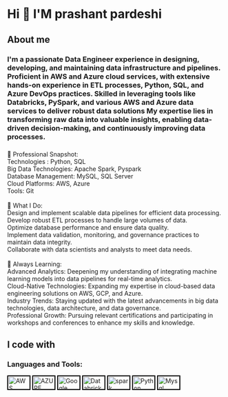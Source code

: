 <h1 align="left">Hi 👋 I'M prashant pardeshi</h1>

###

<h2 align="left">About me</h2>
<h3 align="left">I'm a passionate Data Engineer experience in designing, developing, and maintaining data infrastructure and pipelines. Proficient in AWS and Azure cloud services, with extensive hands-on experience in ETL processes, Python, SQL, and Azure DevOps practices. Skilled in leveraging tools like Databricks, PySpark, and various AWS and Azure data services to deliver robust data solutions
My expertise lies in transforming raw data into valuable insights, enabling data-driven decision-making, and continuously improving data processes.</h3>

###

<p align="left">
💼 Professional Snapshot:</br>
Technologies : Python, SQL  </br>
Big Data Technologies: Apache Spark, Pyspark</br>
Database Management: MySQL, SQL Server</br>
Cloud Platforms: AWS, Azure</br><?br>
Tools: Git<br></br>🚀 What I Do:</br>
Design and implement scalable data pipelines for efficient data processing.</br>
Develop robust ETL processes to handle large volumes of data.</br>
Optimize database performance and ensure data quality.</br>
Implement data validation, monitoring, and governance practices to maintain data integrity.</br>
Collaborate with data scientists and analysts to meet data needs.<br></br>🌱 Always Learning:</br>
Advanced Analytics: Deepening my understanding of integrating machine learning models into data pipelines for real-time analytics.</br>
Cloud-Native Technologies: Expanding my expertise in cloud-based data engineering solutions on AWS, GCP, and Azure.</br>
Industry Trends: Staying updated with the latest advancements in big data technologies, data architecture, and data governance.</br>
Professional Growth: Pursuing relevant certifications and participating in workshops and conferences to enhance my skills and knowledge.</p>

###

<h2 align="left">I code with</h2>

###
<body>
    <h3>Languages and Tools:</h3>
    <p align="left"> <img src="C:\Users\PRASHANT\Desktop\prashant\images\aws.png" alt="AWS" width="50" height="30" style="border: 2px solid black;">
    <img src="C:\Users\PRASHANT\Desktop\prashant\images\azure.png" alt="AZURE" width="50" height="30" style="border: 2px solid black;">
    <img src="C:\Users\PRASHANT\Desktop\prashant\images\google cloud.png" alt="Google" width="50" height="30" style="border: 2px solid black;">
    <img src="C:\Users\PRASHANT\Desktop\prashant\images\databricks.png" alt="Databricks" width="50" height="30" style="border: 2px solid black;">
    <img src="C:\Users\PRASHANT\Desktop\prashant\images\spark.png" alt="spark" width="50" height="30" style="border: 2px solid black;">
    <img src="C:\Users\PRASHANT\Desktop\prashant\images\python.png" alt="Python" width="50" height="30" style="border: 2px solid black;">
    <img src="C:\Users\PRASHANT\Desktop\prashant\images\mysql.png" alt="Mysql" width="50" height="30" style="border: 2px solid black;"></p>

</body>

###
